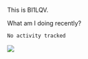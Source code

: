 This is BI1LQV.

What am I doing recently?

<!--START_SECTION:waka-->

```txt
No activity tracked
```

<!--END_SECTION:waka-->

<img src="https://github-readme-stats.vercel.app/api?username=bi1lqv&show_icons=true&count_private=true">
